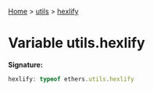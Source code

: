 [Home](../../../index.md) &gt; [utils](../../utils.md) &gt; [hexlify](./hexlify.md)

# Variable utils.hexlify


<b>Signature:</b>

```typescript
hexlify: typeof ethers.utils.hexlify
```
